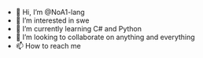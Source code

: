 - 👋 Hi, I’m @NoA1-lang
- 👀 I’m interested in swe
- 🌱 I’m currently learning C# and Python
- 💞️ I’m looking to collaborate on anything and everything
- 📫 How to reach me 

<!---
NoA1-lang/NoA1-lang is a ✨ special ✨ repository because its `README.md` (this file) appears on your GitHub profile.
You can click the Preview link to take a look at your changes.
--->
